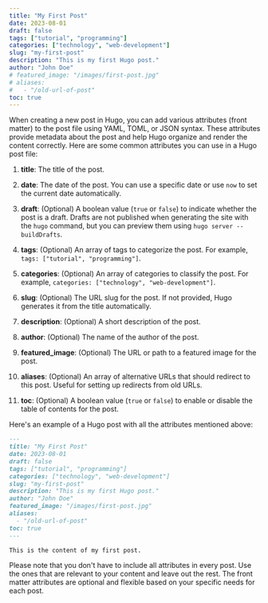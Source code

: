 ```yaml
---
title: "My First Post"
date: 2023-08-01
draft: false
tags: ["tutorial", "programming"]
categories: ["technology", "web-development"]
slug: "my-first-post"
description: "This is my first Hugo post."
author: "John Doe"
# featured_image: "/images/first-post.jpg"
# aliases:
#   - "/old-url-of-post"
toc: true
---
```


When creating a new post in Hugo, you can add various attributes (front matter) to the post file using YAML, TOML, or JSON syntax. These attributes provide metadata about the post and help Hugo organize and render the content correctly. Here are some common attributes you can use in a Hugo post file:

1. **title**: The title of the post.

2. **date**: The date of the post. You can use a specific date or use `now` to set the current date automatically.

3. **draft**: (Optional) A boolean value (`true` or `false`) to indicate whether the post is a draft. Drafts are not published when generating the site with the `hugo` command, but you can preview them using `hugo server --buildDrafts`.

4. **tags**: (Optional) An array of tags to categorize the post. For example, `tags: ["tutorial", "programming"]`.

5. **categories**: (Optional) An array of categories to classify the post. For example, `categories: ["technology", "web-development"]`.

6. **slug**: (Optional) The URL slug for the post. If not provided, Hugo generates it from the title automatically.

7. **description**: (Optional) A short description of the post.

8. **author**: (Optional) The name of the author of the post.

9. **featured_image**: (Optional) The URL or path to a featured image for the post.

10. **aliases**: (Optional) An array of alternative URLs that should redirect to this post. Useful for setting up redirects from old URLs.

11. **toc**: (Optional) A boolean value (`true` or `false`) to enable or disable the table of contents for the post.

Here's an example of a Hugo post with all the attributes mentioned above:

```markdown
---
title: "My First Post"
date: 2023-08-01
draft: false
tags: ["tutorial", "programming"]
categories: ["technology", "web-development"]
slug: "my-first-post"
description: "This is my first Hugo post."
author: "John Doe"
featured_image: "/images/first-post.jpg"
aliases:
  - "/old-url-of-post"
toc: true
---

This is the content of my first post.
```

Please note that you don't have to include all attributes in every post. Use the ones that are relevant to your content and leave out the rest. The front matter attributes are optional and flexible based on your specific needs for each post.